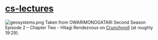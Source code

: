 # [cs-lectures](../../..)

![geosystems.png](./geosystems.png)
Taken from OWARIMONOGATARI Second Season Episode 2
– Chapter Two - Hitagi Rendezvous on [Crunchyroll](
https://www.crunchyroll.com/owarimonogatari/episode-2-chapter-two-hitagi-rendezvous-744749)
(at roughly 19:29).

